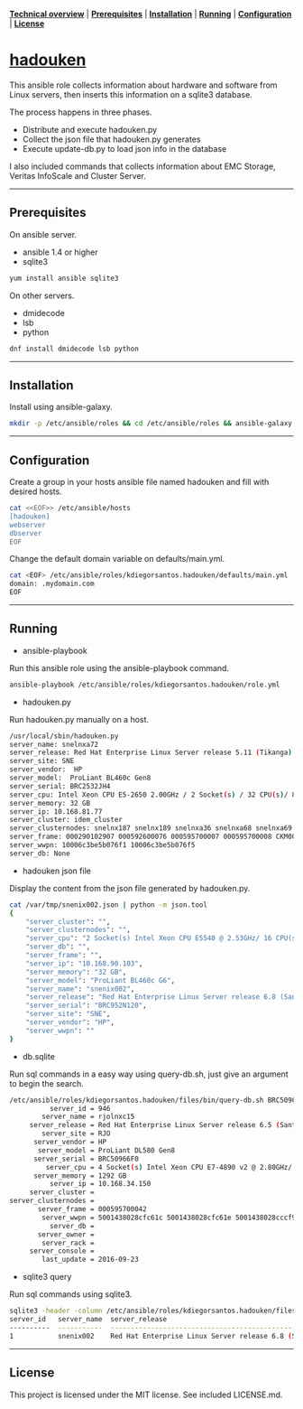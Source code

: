 **[Technical overview](#technical-overview)** |
**[Prerequisites](#prerequisites)** |
**[Installation](#installation)** |
**[Running](#running)** |
**[Configuration](#configuration)** |
**[License](#license)**

# [hadouken](https://github.com/kdiegorsantos/hadouken)

This ansible role collects information about hardware and software from Linux servers, then inserts this information on a sqlite3 database.

The process happens in three phases.

- Distribute and execute hadouken.py
- Collect the json file that hadouken.py generates
- Execute update-db.py to load json info in the database

I also included commands that collects information about EMC Storage, Veritas InfoScale and Cluster Server.

----

## Prerequisites

On ansible server.

- ansible 1.4 or higher
- sqlite3

```bash
yum install ansible sqlite3
```

On other servers.

- dmidecode
- lsb
- python

```bash
dnf install dmidecode lsb python
``` 

----

## Installation

Install using ansible-galaxy.

```bash
mkdir -p /etc/ansible/roles && cd /etc/ansible/roles && ansible-galaxy install kdiegorsantos.hadouken
```

----

## Configuration

Create a group in your hosts ansible file named hadouken and fill with desired hosts.

```bash
cat <<EOF>> /etc/ansible/hosts
[hadouken]
webserver
dbserver
EOF
```

Change the default domain variable on defaults/main.yml.

```bash
cat <EOF> /etc/ansible/roles/kdiegorsantos.hadouken/defaults/main.yml
domain: .mydomain.com
EOF
```

----

## Running

- ansible-playbook

Run this ansible role using the ansible-playbook command.

```bash
ansible-playbook /etc/ansible/roles/kdiegorsantos.hadouken/role.yml
```

- hadouken.py

Run hadouken.py manually on a host.

```bash
/usr/local/sbin/hadouken.py
server_name: snelnxa72 
server_release: Red Hat Enterprise Linux Server release 5.11 (Tikanga)
server_site: SNE
server_vendor:  HP
server_model:  ProLiant BL460c Gen8
server_serial: BRC2532JH4
server_cpu: Intel Xeon CPU E5-2650 2.00GHz / 2 Socket(s) / 32 CPU(s)/ 8 Core(s) per socket
server_memory: 32 GB 
server_ip: 10.168.81.77
server_cluster: idem_cluster 
server_clusternodes: snelnx187 snelnx189 snelnxa36 snelnxa68 snelnxa69 snelnxa70 snelnxa71 snelnxa72 snelnxa73
server_frame: 000290102907 000592600076 000595700007 000595700008 CKM00154803864
server_wwpn: 10006c3be5b076f1 10006c3be5b076f5 
server_db: None
```
- hadouken json file

Display the content from the json file generated by hadouken.py.

```bash
cat /var/tmp/snenix002.json | python -m json.tool
{
    "server_cluster": "",
    "server_clusternodes": "",
    "server_cpu": "2 Socket(s) Intel Xeon CPU E5540 @ 2.53GHz/ 16 CPU(s)/ 4 Core(s) per socket",
    "server_db": "",
    "server_frame": "",
    "server_ip": "10.168.90.103",
    "server_memory": "32 GB",
    "server_model": "ProLiant BL460c G6",
    "server_name": "snenix002",
    "server_release": "Red Hat Enterprise Linux Server release 6.8 (Santiago)",
    "server_serial": "BRC952N120",
    "server_site": "SNE",
    "server_vendor": "HP",
    "server_wwpn": ""
}
```

- db.sqlite

Run sql commands in a easy way using query-db.sh, just give an argument to begin the search.

```bash
/etc/ansible/roles/kdiegorsantos.hadouken/files/bin/query-db.sh BRC50966F0
          server_id = 946
        server_name = rjolnxc15
     server_release = Red Hat Enterprise Linux Server release 6.5 (Santiago)
        server_site = RJO
      server_vendor = HP
       server_model = ProLiant DL580 Gen8
      server_serial = BRC50966F0
         server_cpu = 4 Socket(s) Intel Xeon CPU E7-4890 v2 @ 2.80GHz/ 120 CPU(s)/ 15 Core(s) per socket
      server_memory = 1292 GB
          server_ip = 10.168.34.150
     server_cluster = 
server_clusternodes = 
       server_frame = 000595700042
        server_wwpn = 5001438028cfc61c 5001438028cfc61e 5001438028cccf94 5001438028cccf96
          server_db = 
       server_owner = 
        server_rack = 
     server_console = 
        last_update = 2016-09-23
```

- sqlite3 query

Run sql commands using sqlite3.

```bash
sqlite3 -header -column /etc/ansible/roles/kdiegorsantos.hadouken/files/db/db.sqlite "select * from info where server_name = 'snelnxa72'"
server_id   server_name  server_release                                          server_site  server_vendor  server_model        server_serial  server_cpu                                                                   server_memory  server_ip      server_cluster  server_clusternodes  server_frame  server_wwpn  server_db   server_owner  server_rack  server_console  last_update
----------  -----------  ------------------------------------------------------  -----------  -------------  ------------------  -------------  ---------------------------------------------------------------------------  -------------  -------------  --------------  -------------------  ------------  -----------  ----------  ------------  -----------  --------------  -----------
1           snenix002    Red Hat Enterprise Linux Server release 6.8 (Santiago)  SNE          HP             ProLiant BL460c G6  BRC952N120     2 Socket(s) Intel Xeon CPU E5540 @ 2.53GHz/ 16 CPU(s)/ 4 Core(s) per socket  32 GB          10.168.90.103                                                                                                                         2016-09-23 
```

----

## License

This project is licensed under the MIT license. See included LICENSE.md.

